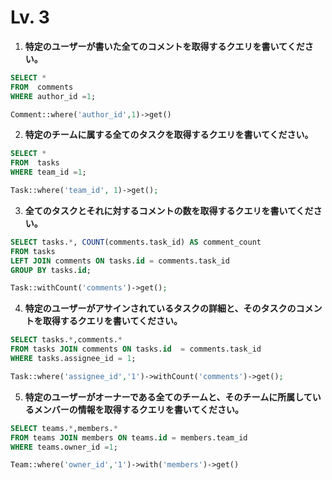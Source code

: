 # Lv. 3

1. **特定のユーザーが書いた全てのコメントを取得するクエリを書いてください。**
```sql
SELECT * 
FROM  comments 
WHERE author_id =1;
```
```php
Comment::where('author_id',1)->get()
```
2. **特定のチームに属する全てのタスクを取得するクエリを書いてください。**

```sql
SELECT * 
FROM  tasks 
WHERE team_id =1;
```
```php
Task::where('team_id', 1)->get();
```

3. **全てのタスクとそれに対するコメントの数を取得するクエリを書いてください。**
```sql
SELECT tasks.*, COUNT(comments.task_id) AS comment_count
FROM tasks
LEFT JOIN comments ON tasks.id = comments.task_id
GROUP BY tasks.id;
```

```php
Task::withCount('comments')->get();
```
4. **特定のユーザーがアサインされているタスクの詳細と、そのタスクのコメントを取得するクエリを書いてください。**

```sql
SELECT tasks.*,comments.* 
FROM tasks JOIN comments ON tasks.id  = comments.task_id 
WHERE tasks.assignee_id = 1;
```

```php
Task::where('assignee_id','1')->withCount('comments')->get();
```
5. **特定のユーザーがオーナーである全てのチームと、そのチームに所属しているメンバーの情報を取得するクエリを書いてください。**

```sql
SELECT teams.*,members.* 
FROM teams JOIN members ON teams.id = members.team_id 
WHERE teams.owner_id =1;
```
```php
Team::where('owner_id','1')->with('members')->get()
```